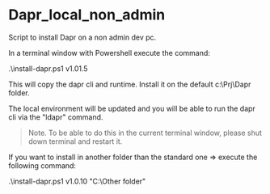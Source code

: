 # Dapr_local_non_admin
Script to install Dapr on a non admin dev pc.


In a terminal window with Powershell execute the command:

.\install-dapr.ps1 v1.01.5

This will copy the dapr cli and runtime. Install it on the default c:\Prj\Dapr folder.

The local environment will be updated and you will be able to run the dapr cli via the "ldapr" command.

> Note.
> To be able to do this in the current terminal window, please shut down terminal and restart it.

If you want to install in another folder than the standard one => execute the following command:

.\install-dapr.ps1 v1.0.10  "C:\Other folder"

